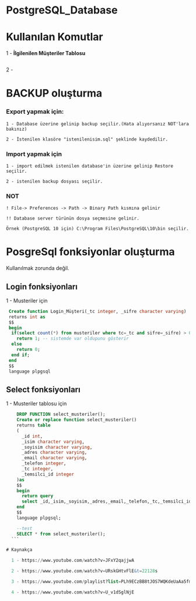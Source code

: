 # PostgreSQL_Database

  # Kullanılan Komutlar

  1 - __İlgilenilen Müşteriler Tablosu__



  ```sql


  ```

  2 - 


  # BACKUP oluşturma

  ### Export yapmak için:

    1 - Database üzerine gelinip backup seçilir.(Hata alıyorsanız NOT'lara bakınız)

    2 - İstenilen klasöre "istenilenisim.sql" şeklinde kaydedilir.

  ### Import yapmak için

    1 - import edilmek istenilen database'in üzerine gelinip Restore seçilir.

    2 - istenilen backup dosyası seçilir.

  ### NOT

    ! File-> Preferences -> Path -> Binary Path kısmına gelinir

    !! Database server türünün dosya seçmesine gelinir.

    Örnek (PostgreSQL 10 için) C:\Program Files\PostgreSQL\10\bin seçilir.

  # PosgreSql fonksiyonlar oluşturma

  Kullanılmak zorunda değil.

  ## Login fonksiyonları

  1 - Musteriler için
  ```sql
   Create function Login_Müşteri(_tc integer, _sifre character varying)
   returns int as
   $$
   begin
    if(select count(*) from musteriler where tc=_tc and sifre=_sifre) > 0 then 
      return 1; -- sistemde var oldupunu gösterir
    else 
      return 0;
    end if;
   end
   $$
   language plpgsql
  ```

  ## Select fonksiyonları

  1 - Musteriler tablosu için
  ```sql
      DROP FUNCTION select_musteriler();
      Create or replace function select_musteriler()
      returns table
      (
        _id int,
        _isim character varying,
        _soyisim character varying,
        _adres character varying,
        _email character varying,
        _telefon integer,
        _tc integer,
        _temsilci_id integer
      )as
      $$
      begin
        return query
        select _id,_isim,_soyisim,_adres,_email,_telefon,_tc,_temsilci_id from musteriler order by _id;
      end
      $$
      language plpgsql;

      --test
      SELECT * from select_musteriler();
    ```

  # Kaynakça

    1 - https://www.youtube.com/watch?v=JFxY2qajjwA

    2 - https://www.youtube.com/watch?v=URskGHtvFlE&t=22128s

    3 - https://www.youtube.com/playlist?list=PLh9ECzBB8tJOS7WQKdeUaAa5fmPLYAouD

    4 - https://www.youtube.com/watch?v=U_v1dSglNjE